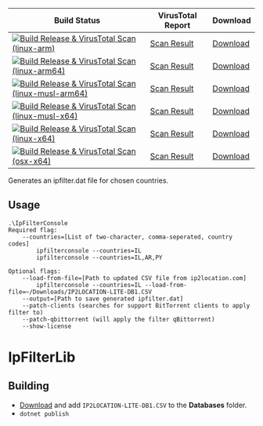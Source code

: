 ﻿| Build Status | VirusTotal Report | Download |
|--------------|-------------------|----------|
| [![Build Release & VirusTotal Scan (linux-arm)](https://github.com/soyfrien/IpFilterGenerator/actions/workflows/build-linux-arm.yml/badge.svg)](https://github.com/soyfrien/IpFilterGenerator/actions/workflows/build-linux-arm.yml) | [Scan Result]() | [Download]() |
| [![Build Release & VirusTotal Scan (linux-arm64)](https://github.com/soyfrien/IpFilterGenerator/actions/workflows/build-linux-arm64.yml/badge.svg)](https://github.com/soyfrien/IpFilterGenerator/actions/workflows/build-linux-arm64.yml) | [Scan Result]() | [Download]() |
| [![Build Release & VirusTotal Scan (linux-musl-arm64)](https://github.com/soyfrien/IpFilterGenerator/actions/workflows/build-linux-musl-arm64.yml/badge.svg)](https://github.com/soyfrien/IpFilterGenerator/actions/workflows/build-linux-musl-arm64.yml) | [Scan Result]() | [Download]() |
| [![Build Release & VirusTotal Scan (linux-musl-x64)](https://github.com/soyfrien/IpFilterGenerator/actions/workflows/build-linux.yml/badge.svg)](https://github.com/soyfrien/IpFilterGenerator/actions/workflows/build-linux.yml) | [Scan Result]() | [Download](https://github.com/soyfrien/IpFilterGenerator/releases/download/v1.2.3.2/IpFilterConsole-linux-x64.zip) |
| [![Build Release & VirusTotal Scan (linux-x64)](https://github.com/soyfrien/IpFilterGenerator/actions/workflows/build-linux.yml/badge.svg)](https://github.com/soyfrien/IpFilterGenerator/actions/workflows/build-linux.yml) | [Scan Result]() | [Download](https://github.com/soyfrien/IpFilterGenerator/releases/download/v1.2.3.2/IpFilterConsole-linux-x64.zip) |
| [![Build Release & VirusTotal Scan (osx-x64)](https://github.com/soyfrien/IpFilterGenerator/actions/workflows/build-mac.yml/badge.svg)](https://github.com/soyfrien/IpFilterGenerator/actions/workflows/build-mac.yml) | [Scan Result]() | [Download](https://github.com/soyfrien/IpFilterGenerator/releases/download/v/IpFilterConsole-osx-arm64.zip) || [![Build Release & VirusTotal Scan (osx-x64)](https://github.com/soyfrien/IpFilterGenerator/actions/workflows/build-mac.yml/badge.svg)](https://github.com/soyfrien/IpFilterGenerator/actions/workflows/build-mac.yml) | [Scan Result]() | [Download](https://github.com/soyfrien/IpFilterGenerator/releases/download/v/IpFilterConsole-osx-arm64.zip) || [![Build Release & VirusTotal Scan (win-x64)](https://github.com/soyfrien/IpFilterGenerator/actions/workflows/build-windows.yml/badge.svg)](https://github.com/soyfrien/IpFilterGenerator/actions/workflows/build-windows.yml) | [Scan Result]() | [Download](https://github.com/soyfrien/IpFilterGenerator/releases/download/v1.2.3.2/IpFilterConsole-win-x64.zip) |


Generates an ipfilter.dat file for chosen countries.

## Usage

```
.\IpFilterConsole
Required flag:
    --countries=[List of two-character, comma-seperated, country codes]
        ipfilterconsole --countries=IL
        ipfilterconsole --countries=IL,AR,PY

Optional flags:
    --load-from-file=[Path to updated CSV file from ip2location.com]
        ipfilterconsole --countries=IL --load-from-file=~/Downloads/IP2LOCATION-LITE-DB1.CSV
    --output=[Path to save generated ipfilter.dat]
    --patch-clients (searches for support BitTorrent clients to apply filter to)
    --patch-qbittorrent (will apply the filter qBittorrent)
    --show-license
```

# IpFilterLib
## Building
 - [Download](https://lite.ip2location.com/ip2location-lite#database) and add ```IP2LOCATION-LITE-DB1.CSV``` to the **Databases** folder.
 - ```dotnet publish```
